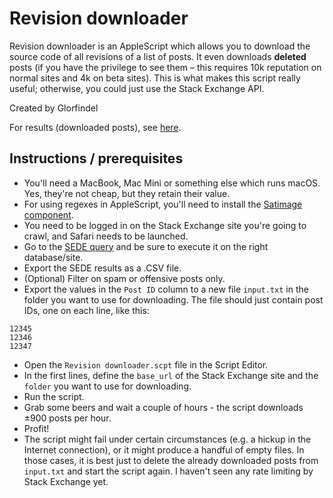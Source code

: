 # Revision downloader

Revision downloader is an AppleScript which allows you to download the source code of all
revisions of a list of posts. It even downloads **deleted** posts (if you have the
privilege to see them – this requires 10k reputation on normal sites and 4k on beta
sites). This is what makes this script really useful; otherwise, you could just use the
Stack Exchange API.

Created by Glorfindel

For results (downloaded posts), see [here](./results/README.md).

## Instructions / prerequisites

- You'll need a MacBook, Mac Mini or something else which runs macOS. Yes, they're not
cheap, but they retain their value.
- For using regexes in AppleScript, you'll need to install the [Satimage component][1].
- You need to be logged in on the Stack Exchange site you're going to crawl, and Safari
needs to be launched.
- Go to the [SEDE query][2] and be sure to execute it on the right database/site.
- Export the SEDE results as a .CSV file.
- (Optional) Filter on spam or offensive posts only.
- Export the values in the `Post ID` column to a new file `input.txt` in the folder you
want to use for downloading. The file should just contain post IDs, one on each line, like
this:

```
12345
12346
12347
```

- Open the `Revision downloader.scpt` file in the Script Editor.
- In the first lines, define the `base_url` of the Stack Exchange site and the `folder`
you want to use for downloading.
- Run the script.
- Grab some beers and wait a couple of hours - the script downloads ±900 posts per hour.
- Profit!
- The script might fail under certain circumstances (e.g. a hickup in the Internet
connection), or it might produce a handful of empty files. In those cases, it is best just
to delete the already downloaded posts from `input.txt` and start the script again. I
haven't seen any rate limiting by Stack Exchange yet.

 [1]: http://www.satimage.fr/software/downloads/Satimage411.pkg
 [2]: http://data.stackexchange.com/stackoverflow/query/646101/
